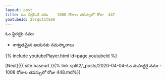 ```yaml
---
layout: post
title: ఓం విక్రమినే నమ  - 1008 రోజుల తపస్సులో రోజు  447
youtubeId: 2brqut1tSe8
---
```

 
 
 ఓం స్థిరయై నమః  
 
 - శాశ్వతమైన ఆయనకు నమస్కారాలు 
 
  
 
  
 
 
 
 
 
 


{% include youtubePlayer.html id=page.youtubeId %}
 
[Next]({{ site.baseurl }}{% link  split2/_posts/2020-04-04-ఓం మహద్ధరై నమః  - 1008 రోజుల తపస్సులో రోజు  448.md%})
 
